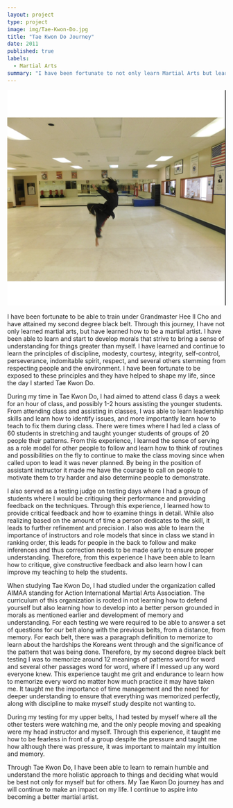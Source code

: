 ```yaml
---
layout: project
type: project
image: img/Tae-Kwon-Do.jpg
title: "Tae Kwon Do Journey"
date: 2011
published: true
labels:
  - Martial Arts
summary: "I have been fortunate to not only learn Martial Arts but learn how to be a Martial Artist. Martial Arts has helped shape me into who I am today."
---
```


<img class="img-fluid" src="../img/Tae-Kwon-Do.jpg">

I have been fortunate to be able to train under Grandmaster Hee Il Cho and have attained my second degree black belt. Through this journey, I have not only learned martial arts, but have learned how to be a martial artist. I have been able to learn and start to develop morals that strive to bring a sense of understanding for things greater than myself. I have learned and continue to learn the principles of discipline, modesty, courtesy, integrity, self-control, perseverance, indomitable spirit, respect, and several others stemming from respecting people and the environment. I have been fortunate to be exposed to these principles and they have helped to shape my life, since the day I started Tae Kwon Do.  

During my time in Tae Kwon Do, I had aimed to attend class 6 days a week for an hour of class, and possibly 1-2 hours assisting the younger students. From attending class and assisting in classes, I was able to learn leadership skills and learn how to identify issues, and more importantly learn how to teach to fix them during class. There were times where I had led a class of 60 students in stretching and taught younger students of groups of 20 people their patterns. From this experience, I learned the sense of serving as a role model for other people to follow and learn how to think of routines and possibilities on the fly to continue to make the class moving since when called upon to lead it was never planned. By being in the position of assistant instructor it made me have the courage to call on people to motivate them to try harder and also determine people to demonstrate. 

I also served as a testing judge on testing days where I had a group of students where I would be critiquing their performance and providing feedback on the techniques. Through this experience, I learned how to provide critical feedback and how to examine things in detail. While also realizing based on the amount of time a person dedicates to the skill, it leads to further refinement and precision. I also was able to learn the importance of instructors and role models that since in class we stand in ranking order, this leads for people in the back to follow and make inferences and thus correction needs to be made early to ensure proper understanding. Therefore, from this experience I have been able to learn how to critique, give constructive feedback and also learn how I can improve my teaching to help the students. 

When studying Tae Kwon Do, I had studied under the organization called AIMAA standing for Action International Martial Arts Association. The curriculum of this organization is rooted in not learning how to defend yourself but also learning how to develop into a better person grounded in morals as mentioned earlier and development of memory and understanding. For each testing we were required to be able to answer a set of questions for our belt along with the previous belts, from a distance, from memory. For each belt, there was a paragraph definition to memorize to learn about the hardships the Koreans went through and the significance of the pattern that was being done. Therefore, by my second degree black belt testing I was to memorize around 12 meanings of patterns word for word and several other passages word for word, where if I messed up any word everyone knew. This experience taught me grit and endurance to learn how to memorize every word no matter how much practice it may have taken me.  It taught me the importance of time management and the need for deeper understanding to ensure that everything was memorized perfectly, along with discipline to make myself study despite not wanting to. 

During my testing for my upper belts, I had tested by myself where all the other testers were watching me, and the only people moving and speaking were my head instructor and myself. Through this experience, it taught me how to be fearless in front of a group despite the pressure and taught me how although there was pressure, it was important to maintain my intuition and memory. 

Through Tae Kwon Do, I have been able to learn to remain humble and understand the more holistic approach to things and deciding what would be best not only for myself but for others. My Tae Kwon Do journey has and will continue to make an impact on my life. I continue to aspire into becoming a better martial artist. 

